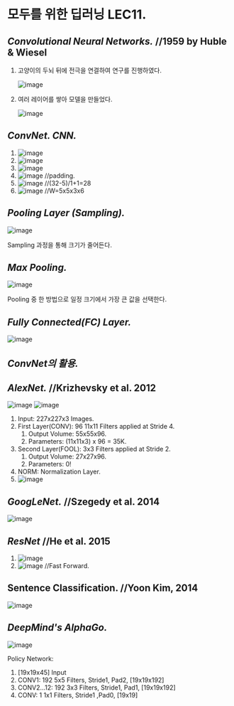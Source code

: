 # 모두를 위한 딥러닝 LEC11.
## *Convolutional Neural Networks.* //1959 by Huble & Wiesel
  1. 고양이의 두뇌 뒤에 전극을 연결하여 연구를 진행하였다.
     
     ![image](https://user-images.githubusercontent.com/66259854/96874440-13ddc500-14b1-11eb-890c-bc67be284192.png)
     
  2. 여러 레이어를 쌓아 모델을 만들었다.
  
     ![image](https://user-images.githubusercontent.com/66259854/96874451-16d8b580-14b1-11eb-9ec4-c4c6afb2bb9c.png)
     
## *ConvNet. CNN.*
  1. ![image](https://user-images.githubusercontent.com/66259854/96874463-193b0f80-14b1-11eb-9478-ebef49325364.png)
  2. ![image](https://user-images.githubusercontent.com/66259854/96874470-1b9d6980-14b1-11eb-84ed-cddbbf8c7082.png)
  3. ![image](https://user-images.githubusercontent.com/66259854/96874486-1dffc380-14b1-11eb-9a49-238c3ef8a9de.png)
  4. ![image](https://user-images.githubusercontent.com/66259854/96874491-20621d80-14b1-11eb-8a7e-d4f8dfde18df.png) //padding.
  5. ![image](https://user-images.githubusercontent.com/66259854/96874665-5bfce780-14b1-11eb-8cf4-b6970a7d74a4.png) //(32-5)/1+1=28
  6. ![image](https://user-images.githubusercontent.com/66259854/96874671-5e5f4180-14b1-11eb-879b-47523dbba25d.png) //W=5x5x3x6

## *Pooling Layer (Sampling).*
![image](https://user-images.githubusercontent.com/66259854/96874685-61f2c880-14b1-11eb-9ce3-458cfed21605.png)

Sampling 과정을 통해 크기가 줄어든다.

## *Max Pooling.*
![image](https://user-images.githubusercontent.com/66259854/96874693-64edb900-14b1-11eb-953e-6d5219b37d75.png)

Pooling 중 한 방법으로 일정 크기에서 가장 큰 값을 선택한다.

## *Fully Connected(FC) Layer.*
![image](https://user-images.githubusercontent.com/66259854/96874704-67501300-14b1-11eb-9599-025819750892.png)

## *ConvNet의 활용.*

## *AlexNet.* //Krizhevsky et al. 2012
![image](https://user-images.githubusercontent.com/66259854/96874722-6b7c3080-14b1-11eb-99d7-b4ca8ab16a12.png)
![image](https://user-images.githubusercontent.com/66259854/96874730-6d45f400-14b1-11eb-8404-54bf8d017f30.png)

  1. Input: 227x227x3 Images.
  2. First Layer(CONV): 96 11x11 Filters applied at Stride 4.
     1) Output Volume: 55x55x96.
     2) Parameters: (11x11x3) x 96 = 35K.
  3. Second Layer(FOOL): 3x3 Filters applied at Stride 2.
     1) Output Volume: 27x27x96.
     2) Parameters: 0!
  4. NORM: Normalization Layer.
  5. ![image](https://user-images.githubusercontent.com/66259854/96874746-70d97b00-14b1-11eb-86b8-04e492591608.png)

## *GoogLeNet.* //Szegedy et al. 2014
![image](https://user-images.githubusercontent.com/66259854/96874758-73d46b80-14b1-11eb-893c-02abcceb8d68.png)

## *ResNet* //He et al. 2015
  1. ![image](https://user-images.githubusercontent.com/66259854/96874770-76cf5c00-14b1-11eb-9f23-4d7e041838aa.png)
  2. ![image](https://user-images.githubusercontent.com/66259854/96874780-78991f80-14b1-11eb-8422-aab5da228049.png) //Fast Forward.

## Sentence Classification. //Yoon Kim, 2014
![image](https://user-images.githubusercontent.com/66259854/96874792-7b941000-14b1-11eb-8ded-090c513700fa.png)

## *DeepMind's AlphaGo.*
![image](https://user-images.githubusercontent.com/66259854/96874800-7df66a00-14b1-11eb-8b1c-a0b61640d155.png)

Policy Network:
  1. [19x19x45] Input
  2. CONV1: 192 5x5 Filters, Stride1, Pad2, [19x19x192]
  3. CONV2…12: 192 3x3 Filters, Stride1, Pad1, [19x19x192]
  4. CONV: 1 1x1 Filters, Stride1 ,Pad0, [19x19]
